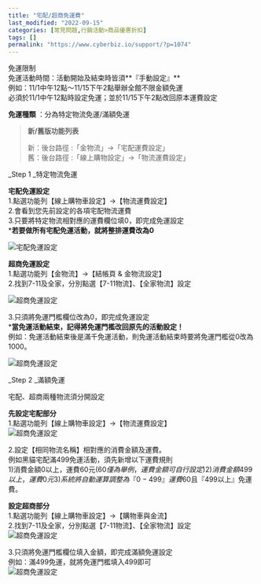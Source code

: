 ```yaml
---
title: "宅配/超商免運費"
last_modified: "2022-09-15"
categories: [常見問題,行銷活動>商品優惠折扣]
tags: []
permalink: "https://www.cyberbiz.io/support/?p=1074"
---
```


免運限制  
免運活動時間：活動開始及結束時皆須**『手動設定』**  
例如：11/1中午12點～11/15下午2點舉辦全館不限金額免運  
必須於11/1中午12點時設定免運；並於11/15下午2點改回原本運費設定

**免運種類** ：分為特定物流免運/滿額免運

> **新/舊版功能列表**
>
> 新：後台路徑 :「金物流」→「宅配運費設定」  
> 舊：後台路徑 :「線上購物設定」→「物流運費設定」

_Step 1  _特定物流免運

**宅配免運設定**  
1.點選功能列【線上購物車設定】→【物流運費設定】  
2.會看到您先前設定的各項宅配物流運費  
3.只要將特定物流相對應的運費欄位填0，即完成免運設定  
***若要做所有宅配免運活動，就將整排運費改為0**

![宅配免運設定](https://www.cyberbiz.co/support/wp-content/uploads/2019/03/freeshipping1.png)

**超商免運設定**  
1.點選功能列【金物流】→【結帳頁 & 金物流設定】  
2.找到7-11及全家，分別點選【7-11物流】、【全家物流】設定

![超商免運設定](https://www.cyberbiz.co/support/wp-content/uploads/2019/03/freeshipping2.png)

3.只須將免運門檻欄位改為0，即完成免運設定  
***當免運活動結束，記得將免運門檻改回原先的活動設定！**  
例如：免運活動結束後是滿千免運活動，則免運活動結束時要將免運門檻從0改為1000。

![超商免運設定](https://www.cyberbiz.co/support/wp-content/uploads/2019/03/freeshipping3.png)

_Step 2  _滿額免運

宅配、超商兩種物流須分開設定

**先設定宅配部分**  
1.點選功能列【線上購物車設定】→【物流運費設定】  
![超商免運設定](https://www.cyberbiz.co/support/wp-content/uploads/2019/03/freeshipping4.png)

2.設定【相同物流名稱】相對應的消費金額及運費。  
例如黑貓宅配滿499免運活動，須先新增以下運費規則  
1)消費金額0以上，運費60元($60僅為舉例，運費金額可自行設定)  
2)消費金額499以上，運費0元  
3)系統將自動運算調整為『0 - 499』運費$60且『499以上』免運費。

**設定超商部分**  
1.點選功能列【線上購物車設定】→【購物車與金流】  
2.找到7-11及全家，分別點選【7-11物流】、【全家物流】設定  
![超商免運設定](https://www.cyberbiz.co/support/wp-content/uploads/2019/03/freeshipping5.png)

3.只須將免運門檻欄位填入金額，即完成滿額免運設定  
例如：滿499免運，就將免運門檻填入499即可  
![超商免運設定](https://www.cyberbiz.co/support/wp-content/uploads/2019/03/freeshipping6.png)

